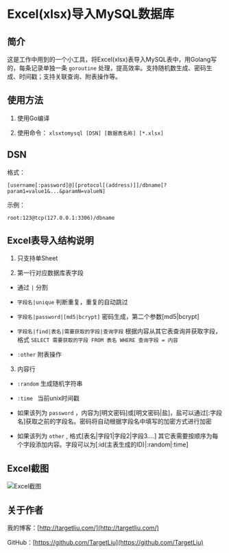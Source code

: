 # Excel(xlsx)导入MySQL数据库

## 简介

这是工作中用到的一个小工具，将Excel(xlsx)表导入MySQL表中，用Golang写的，每条记录单独一条 `goroutine` 处理，提高效率。支持随机数生成、密码生成、时间戳；支持关联查询、附表操作等。

## 使用方法

1. 使用Go编译

2. 使用命令： `xlsxtomysql [DSN] [数据表名称] [*.xlsx]`

## DSN

格式：

```
[username[:password]@][protocol[(address)]]/dbname[?param1=value1&...&paramN=valueN]
```

示例：

```
root:123@tcp(127.0.0.1:3306)/dbname
```

## Excel表导入结构说明

1. 只支持单Sheet

2. 第一行对应数据库表字段

 * 通过 `|` 分割

 * `字段名|unique` 判断重复，重复的自动跳过

 * `字段名|password|[md5|bcrypt]` 密码生成，第二个参数[md5|bcrypt]

 * `字段名|find|表名|需要获取的字段|查询字段` 根据内容从其它表查询并获取字段，格式 `SELECT 需要获取的字段 FROM 表名 WHERE 查询字段 = 内容`

 * `:other` 附表操作

3. 内容行

 * `:random` 生成随机字符串

 * `:time ` 当前unix时间戳

 * 如果该列为 `password` ，内容为[明文密码]或[明文密码|盐]，盐可以通过[:字段名]获取之前的字段名。密码将自动根据字段名中填写的加密方式进行加密

 *  如果该列为 `other` , 格式[表名|字段1|字段2|字段3....] 其它表需要按顺序为每个字段添加内容。字段可以为[:id(主表生成的ID)|:random|:time]

## Excel截图

![Excel截图](https://github.com/TargetLiu/xlsxtomysql/raw/master/screenshot.jpg)

## 关于作者

我的博客：[http://targetliu.com/](http://targetliu.com/)

GitHub：[https://github.com/TargetLiu](https://github.com/TargetLiu)